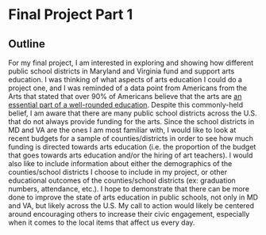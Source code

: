 # Final Project Part 1
## Outline 
For my final project, I am interested in exploring and showing how different public school districts in Maryland and Virginia fund and support arts education. I was thinking of what aspects of arts education I could do a project one, and I was reminded of a data point from Americans from the Arts that stated that over 90% of Americans believe that the arts are [an essential part of a well-rounded education](https://www.americansforthearts.org/sites/default/files/pdf/news/press-releases/2005/06/New-Harris%20Poll-Reveals-93-Percent-of-Americans-Believe-Arts-are-Vital-to-Well-Rounded-Education.pdf).
Despite this commonly-held belief, I am aware that there are many public school districts across the U.S. that do not always provide funding for the arts. Since the school districts in MD and VA are the ones I am most familiar with, I would like to look at recent budgets for a sample of counties/districts in order to see how much funding is directed towards arts education (i.e. the proportion of the budget that goes towards arts education and/or the hiring of art teachers). I would also like to include information about either the demographics of the counties/school districts I choose to include in my project, or other educational outcomes of the counties/school districts (ex: graduation numbers, attendance, etc.). I hope to demonstrate that there can be more done to improve the state of arts education in public schools, not only in MD and VA, but likely across the U.S. My call to action would likely be centered around encouraging others to increase their civic engagement, especially when it comes to the local items that affect us every day.

